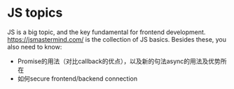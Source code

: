 # JS topics

JS is a big topic, and the key fundamental for frontend development. https://jsmastermind.com/ is the collection of JS basics. Besides these, you also need to know:

- Promise的用法（对比callback的优点），以及新的句法async的用法及优势所在
- 如何secure frontend/backend connection 
